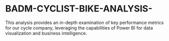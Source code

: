 # BADM-CYCLIST-BIKE-ANALYSIS-
This analysis provides an in-depth examination of key performance metrics for our cycle company, leveraging the capabilities of Power BI for data visualization and business intelligence. 
